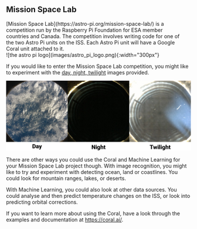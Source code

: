 ## Mission Space Lab

<div style="display: flex; flex-wrap: wrap">
<div style="flex-basis: 200px; flex-grow: 1; margin-right: 15px;">
[Mission Space Lab](https://astro-pi.org/mission-space-lab/) is a competition run by the Raspberry Pi Foundation for ESA member countries and Canada. The competition involves writing code for one of the two Astro Pi units on the ISS. Each Astro Pi unit will have a Google Coral unit attached to it.
</div>
<div>
![the astro pi logo](images/astro_pi_logo.png){:width="300px"}
</div>
</div>

If you would like to enter the Mission Space Lab competition, you might like to experiment with the [day, night, twilight](https://drive.google.com/drive/folders/1owb4zoZzSMld5qX0edCwZ1qZ6ypnJQ_5?usp=sharing) images provided.

![three images taken from the ISS showing the Earth in day, night and twilight](images/identification.png)

There are other ways you could use the Coral and Machine Learning for your Mission Space Lab project though. With image recognition, you might like to try and experiment with detecting ocean, land or coastlines. You could look for mountain ranges, lakes, or deserts.

With Machine Learning, you could also look at other data sources. You could analyse and then predict temperature changes on the ISS, or look into predicting orbital corrections.

If you want to learn more about using the Coral, have a look through the examples and documentation at https://coral.ai/.
